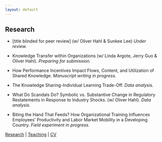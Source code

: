 ```yaml
---
layout: default
---
```


## Research

* [title blinded for peer review] (w/ Oliver Hahl & Sunkee Lee) _Under review._

* Knowledge Transfer within Organizations (w/ Linda Argote, Jerry Guo & Oliver Hahl). _Preparing for submission._

* How Performance Incentives Impact Flows, Content, and Utilization of Shared Knowledge. _Manuscript writing in progress._

* The Knowledge Sharing-Individual Learning Trade-Off. _Data analysis._

* What Do Scandals Do? Symbolic vs. Substantive Change in Regulatory Restatements in Response to Industry Shocks. (w/ Oliver Hahl). _Data analysis._

* Biting the Hand That Feeds? How Organizational Training Influences Employees’ Productivity and Labor Market Mobility in a Developing Country. _Field experiment in progress._

[Research](./research.html) | [Teaching](./teaching.html) | [CV](./CV.html)  
